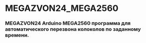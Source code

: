 # MEGAZVON24_MEGA2560

### MEGAZVON24  Arduino MEGA2560 программа для автоматического перезвона колоколов по заданному времени.